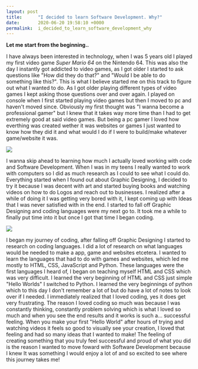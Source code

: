 ```yaml
---
layout: post
title:      "I decided to learn Software Development. Why?"
date:       2020-06-20 19:58:10 +0000
permalink:  i_decided_to_learn_software_development_why
---
```



**Let me start from the beginning..**

I have always been interested in technology,  when I was 5 years old I played my first video game *Super Mario 64* on the Nintendo 64. This was also the day I instantly got addicted to video games, as I got older I started to ask questions like "How did they do that?" and "Would I be able to do something like this?". This is what I believe started me on this track to figure out what I wanted to do. As I got older playing different types of video games I kept asking those questions over and over again. I played on console when I first started playing video games but then I moved to pc and haven't moved since. Obviously my first thought was "I wanna become a professional gamer" but I knew that it takes way more time than I had to get extremely good at said video games. But being a pc gamer I loved how everthing was created wether it was websites or games I just wanted to know how they did it and what would I do if I were to build/make whatever game/website it was.

![](https://media.gamestop.com/i/gamestop/10122934/Nintendo-64-Black?$pdp$http://)

I wanna skip ahead to learning how much I actually loved working with code and Software Development. When I was in my teens I really wanted to work with computers so I did as much research as I could to see what I could do. Everything started when I found out about Graphic Designing, I decided to try it because I was decent with art and started buying books and watching videos on how to do Logos and reach out to businesses. I realized after a while of doing it I was getting very bored with it, I kept coming up with Ideas that I was never satisfied with in the end. I started to fall off Graphic Designing and coding languages were my next go to. It took me a while to finally put time into it but once I got that time I began coding.

![](https://s30776.pcdn.co/wp-content/uploads/2020/04/AdobeStock_305233591.jpeg)

I began my journey of coding, after falling off Graphic Designing I started to research on coding languages. I did a lot of research on what languages would be needed to make a app, game and websites etcetera. I wanted to learn the languages that had to do with games and websites, which led me mostly to HTML, CSS, JavaScript and Python. These languages were the first languages I heard of, I began on teaching myself HTML and CSS which was very difficult. I learned the very beginning of HTML and CSS just simple "Hello Worlds" I switched to Python. I learned the very beginnings of python which to this day I don't remember a lot of but do have a lot of notes to look over if I needed. I immediately realized that I loved coding, yes it does get very frustrating. The reason I loved coding so much was because I was constantly thinking, constantly problem solving which is what I loved so much and when you see the end results and it works is such a... successful feeling. When you make your first "Hello World" after hours of trying and watching videos it feels so good to visually see your creation, I loved that feeling and had so many ideas that I wanted to make! The feeling of creating something that you truly feel successful and proud of what you did is the reason I wanted to move foward with Software Development because I knew It was something I would enjoy a lot of and so excited to see where this journey takes me!
